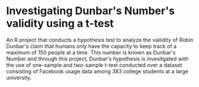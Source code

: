 # Investigating Dunbar's Number's validity using a t-test

An R project that conducts a hypothesis test to analyze the vailidity of Robin Dunbar's claim that humans only have the capacity to keep track of a maximum of 150 people at a time. This number is known as Dunbar's Number and through this project, Dunbar's hypothesis is invesitgated with the use of one-sample and two-sample t-test conducted over a dataset consisting of Facebook usage data among 383 college students at a large university.



